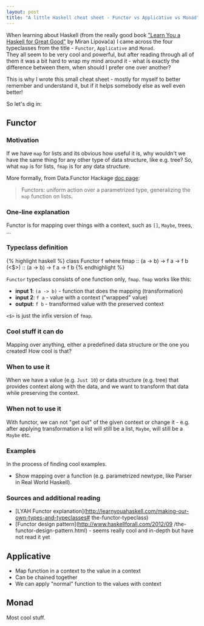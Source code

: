 ```yaml
---
layout: post
title: "A little Haskell cheat sheet - Functor vs Applicative vs Monad"
---
```


When learning about Haskell (from the really good book
["Learn You a Haskell for Great Good"](http://learnyouahaskell.com/)
by Miran Lipovača) I came across the four typeclasses from the title - `Functor`,
`Applicative` and `Monad`.  
They all seem to be very cool and powerful, but after reading through
all of them it was a bit hard to wrap my mind around it - what is exactly the difference between
them, when should I prefer one over another?

This is why I wrote this small cheat sheet - mostly for myself to better remember and understand it,
but if it helps somebody else as well even better!

So let's dig in:

## Functor

### Motivation
If we have `map` for lists and its obvious how useful it is,
why wouldn't we have the same thing for any other type of data structure, like e.g. tree?
So, what `map` is for lists, `fmap` is for any data structure.

More formally, from Data.Functor Hackage
[doc page](http://hackage.haskell.org/package/base-4.12.0.0/docs/Data-Functor.html):

> Functors: uniform action over a parametrized type, generalizing the `map` function on lists.

### One-line explanation
Functor is for mapping over things with a context, such as `[]`, `Maybe`, trees, ...

### Typeclass definition
{% highlight haskell %}
class Functor f where
    fmap :: (a -> b) -> f a -> f b
    (<$>) :: (a -> b) -> f a -> f b
{% endhighlight %}

`Functor` typeclass consists of one function only, `fmap`. `fmap` works like this:

* **input 1**: `(a -> b)` - function that does the mapping (transformation)
* **input 2**: `f a` - value with a context ("wrapped" value)
* **output**: `f b` - transformed value with the preserved context

`<$>` is just the infix version of `fmap`.

### Cool stuff it can do
Mapping over anything, either a predefined data structure or the one you created! How cool is that?

### When to use it
When we have a value (e.g. `Just 10`) or data 
structure (e.g. tree) that provides context along with the data, and we want to transform that
data while preserving the context.

### When not to use it
With functor, we can not "get out" of the given context or change it - e.g. after applying
transformation a list will still be a list, `Maybe`, will still be a `Maybe` etc.

### Examples
In the process of finding cool examples.

* Show mapping over a function (e.g. parametrized newtype, like Parser in Real World Haskell).

### Sources and additional reading
* [LYAH Functor explanation](http://learnyouahaskell.com/making-our-own-types-and-typeclasses#
the-functor-typeclass)
* [Functor design pattern](http://www.haskellforall.com/2012/09
/the-functor-design-pattern.html) - seems really cool and in-depth but have not read it yet


## Applicative

* Map function in a context to the value in a context
* Can be chained together
* We can apply "normal" function to the values with context

## Monad

Most cool stuff.

